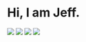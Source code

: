 # Hi, I am Jeff.
<img src="https://github-readme-stats.vercel.app/api?username=jeffarmijo&show_icons=true&theme=radical" />

<img src="https://github-readme-stats.vercel.app/api/top-langs/?username=jeffarmijo" />

<img src="https://img.shields.io/badge/AWS-%23FF9900.svg?style=for-the-badge&logo=amazon-aws&logoColor=white" />

<img src="https://img.shields.io/badge/python-3670A0?style=for-the-badge&logo=python&logoColor=ffdd54" />
